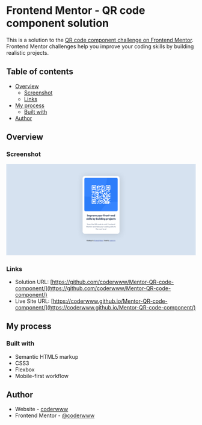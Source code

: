 # Frontend Mentor - QR code component solution

This is a solution to the [QR code component challenge on Frontend Mentor](https://www.frontendmentor.io/challenges/qr-code-component-iux_sIO_H). Frontend Mentor challenges help you improve your coding skills by building realistic projects. 

## Table of contents

- [Overview](#overview)
  - [Screenshot](#screenshot)
  - [Links](#links)
- [My process](#my-process)
  - [Built with](#built-with)
- [Author](#author)

## Overview

### Screenshot

![](./Screenshot-QR-code-component.png)

### Links

- Solution URL: [https://github.com/coderwww/Mentor-QR-code-component/](https://github.com/coderwww/Mentor-QR-code-component/)
- Live Site URL: [https://coderwww.github.io/Mentor-QR-code-component/](https://coderwww.github.io/Mentor-QR-code-component/)

## My process

### Built with

- Semantic HTML5 markup
- CSS3
- Flexbox
- Mobile-first workflow

## Author

- Website - [coderwww](https://coderwww.github.io)
- Frontend Mentor - [@coderwww](https://www.frontendmentor.io/profile/coderwww)
